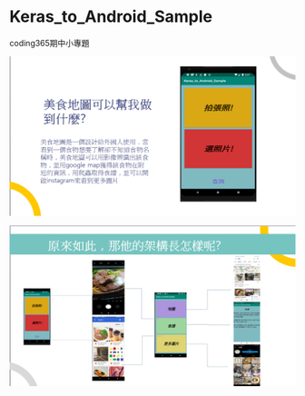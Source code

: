 # Keras_to_Android_Sample

coding365期中小專題

![image](https://github.com/ggjj321/Keras_to_Android_Sample/blob/master/img/%E8%9E%A2%E5%B9%95%E6%93%B7%E5%8F%96%E7%95%AB%E9%9D%A2%20(383).png)

![image](https://github.com/ggjj321/Keras_to_Android_Sample/blob/master/img/%E8%9E%A2%E5%B9%95%E6%93%B7%E5%8F%96%E7%95%AB%E9%9D%A2%20(385).png)
